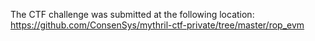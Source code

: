 The CTF challenge was submitted at the following location: https://github.com/ConsenSys/mythril-ctf-private/tree/master/rop_evm
